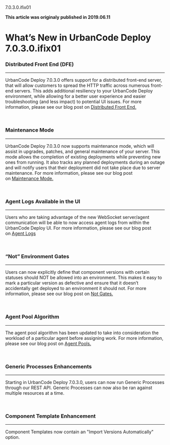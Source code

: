 





7.0.3.0.ifix01

**This article was originaly published in 2019.06.11**


What’s New in UrbanCode Deploy 7.0.3.0.ifix01
=============================================








### Distributed Front End (DFE)




---



UrbanCode Deploy 7.0.3.0 offers support for a distributed front-end server, that will allow customers to spread the HTTP traffic across numerous front-end servers. This adds additional resiliency to your UrbanCode Deploy environment, while allowing for a better user experience and easier troubleshooting (and less impact) to potential UI issues. For more information, please see our blog post on [Distributed Front End.](https://developer.ibm.com/urbancode/2019/05/23/distributed-front-end-server/)

 
### Maintenance Mode




---



UrbanCode Deploy 7.0.3.0 now supports maintenance mode, which will assist in upgrades, patches, and general maintenance of your server. This mode allows the completion of existing deployments while preventing new ones from running. It also tracks any planned deployments during an outage and will notify users that their deployment did not take place due to server maintenance. For more information, please see our blog post on [Maintenance Mode.](https://developer.ibm.com/urbancode/2019/06/07/deploy-703-maintenance-mode/)

 
### Agent Logs Available in the UI




---



Users who are taking advantage of the new WebSocket server/agent communication will be able to now access agent logs from within the UrbanCode Deploy UI. For more information, please see our blog post on [Agent Logs](https://developer.ibm.com/urbancode/2019/05/15/urbancode-deploy-7-0-3-agent-logs-available/)

 
### “Not” Environment Gates




---



Users can now explicitly define that component versions with certain statuses should NOT be allowed into an environment. This makes it easy to mark a particular version as defective and ensure that it doesn’t accidentally get deployed to an environment it should not. For more information, please see our blog post on [Not Gates.](https://developer.ibm.com/urbancode/2019/05/30/introducing-deploy-not-environment-gates/)

 
### Agent Pool Algorithm




---



The agent pool algorithm has been updated to take into consideration the workload of a particular agent before assigning work. For more information, please see our blog post on [Agent Pools.](https://developer.ibm.com/urbancode/2019/05/08/blog-series-introducing-urbancode-deploy-7-0-3-agent-pools/)

 
### Generic Processes Enhancements




---



Starting in UrbanCode Deploy 7.0.3.0, users can now run Generic Processes through our REST API. Generic Processes can now also be ran against multiple resources at a time.

 
### Component Template Enhancement




---



Component Templates now contain an "Import Versions Automatically" option.



 














